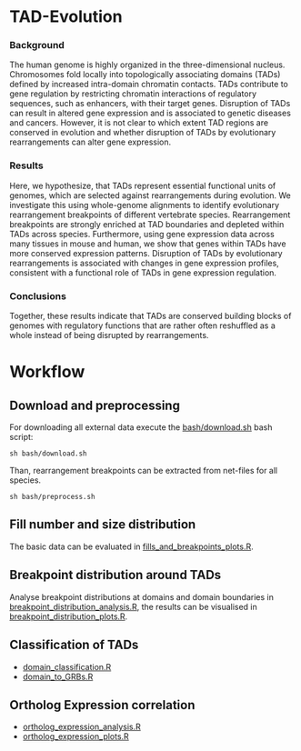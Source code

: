 # TAD-Evolution

### Background 
The human genome is highly organized in the three-dimensional nucleus. Chromosomes fold locally into topologically associating domains (TADs) defined by increased intra-domain chromatin contacts. TADs contribute to gene regulation by restricting chromatin interactions of regulatory sequences, such as enhancers, with their target genes. Disruption of TADs can result in altered gene expression and is associated to genetic diseases and cancers. However, it is not clear to which extent TAD regions are conserved in evolution and whether disruption of TADs by evolutionary rearrangements can alter gene expression.

### Results
Here, we hypothesize, that TADs represent essential functional units of genomes, which are selected against rearrangements during evolution. We investigate this using whole-genome alignments to identify evolutionary rearrangement breakpoints of different vertebrate species. Rearrangement breakpoints are strongly enriched at TAD boundaries and depleted within TADs across species. Furthermore, using gene expression data across many tissues in mouse and human, we show that genes within TADs have more conserved expression patterns. Disruption of TADs by evolutionary rearrangements is associated with changes in gene expression profiles, consistent with a functional role of TADs in gene expression regulation.

### Conclusions
Together, these results indicate that TADs are conserved building blocks of genomes with regulatory functions that are rather often reshuffled as a whole instead of being disrupted by rearrangements. 

# Workflow

## Download and preprocessing
For downloading all external data execute the [bash/download.sh](bash/download.sh) bash script:
```{bash}
sh bash/download.sh
```
Than, rearrangement breakpoints can be extracted from net-files for all species.

```{bash}
sh bash/preprocess.sh
```

## Fill number and size distribution

The basic data can be evaluated in [fills_and_breakpoints_plots.R](R/fills_and_breakpoints_plots.R).

## Breakpoint distribution around TADs
Analyse breakpoint distributions at domains and domain boundaries in [breakpoint_distribution_analysis.R](R/breakpoint_distribution_analysis.R), the results can be visualised in [breakpoint_distribution_plots.R](R/breakpoint_distribution_plots.R).

## Classification of TADs
 - [domain_classification.R](R/domain_classification.R)
 - [domain_to_GRBs.R](R/domain_to_GRBs.R)
 
## Ortholog Expression correlation
 - [ortholog_expression_analysis.R](R/ortholog_expression_analysis.R)
 - [ortholog_expression_plots.R](R/ortholog_expression_plots.R)

